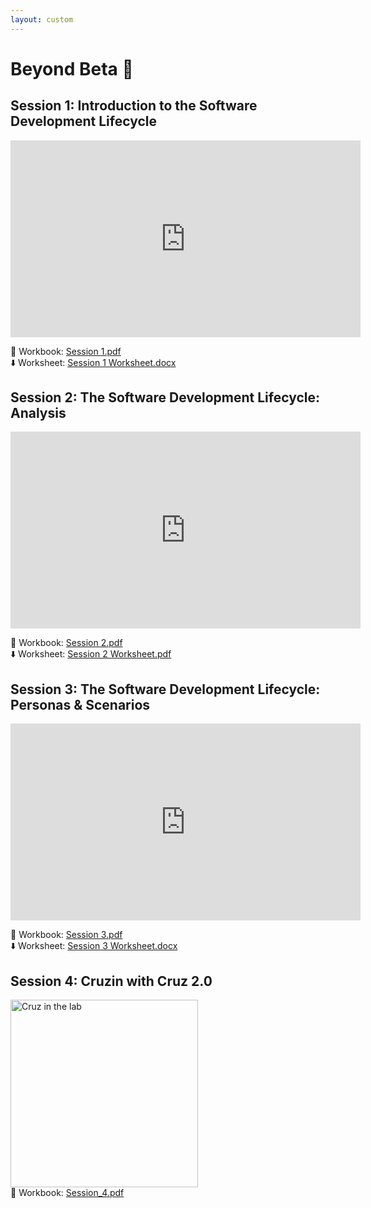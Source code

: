 ```yaml
---
layout: custom
---
```



# Beyond Beta 🧐

## Session 1: Introduction to the Software Development Lifecycle

<iframe width="560" height="315" src="https://www.youtube.com/embed/DRaiQvy-N5g?si=brKtCxd31TY2MprU" title="YouTube video player" frameborder="0" allow="accelerometer; autoplay; clipboard-write; encrypted-media; gyroscope; picture-in-picture; web-share" referrerpolicy="strict-origin-when-cross-origin" allowfullscreen></iframe>

📓 Workbook: [Session 1.pdf](https://wucomputing-tga.github.io/levels/l3/Session_1.pdf)<br>
⬇️ Worksheet: [Session 1 Worksheet.docx](https://wucomputing-tga.github.io/levels/l3/Session_1_Worksheet.docx)

## Session 2: The Software Development Lifecycle: Analysis

<iframe width="560" height="315" src="https://www.youtube.com/embed/A7kWvakZO38?si=z0RhrXhE1ATdX1AM" title="YouTube video player" frameborder="0" allow="accelerometer; autoplay; clipboard-write; encrypted-media; gyroscope; picture-in-picture; web-share" referrerpolicy="strict-origin-when-cross-origin" allowfullscreen></iframe>

📓 Workbook: [Session 2.pdf](https://wucomputing-tga.github.io/levels/l3/Session_2.pdf)<br>
⬇️ Worksheet: [Session 2 Worksheet.pdf](https://wucomputing-tga.github.io/levels/l3/Session_2_Worksheet.pdf)

## Session 3: The Software Development Lifecycle: Personas & Scenarios

<iframe width="560" height="315" src="https://www.youtube.com/embed/f1DYoFBlSRg?si=JjlDQ--p5up5FQEF" title="YouTube video player" frameborder="0" allow="accelerometer; autoplay; clipboard-write; encrypted-media; gyroscope; picture-in-picture; web-share" referrerpolicy="strict-origin-when-cross-origin" allowfullscreen></iframe>

📓 Workbook: [Session 3.pdf](https://wucomputing-tga.github.io/levels/l3/Session_3.pdf)<br>
⬇️ Worksheet: [Session 3 Worksheet.docx](https://wucomputing-tga.github.io/levels/l3/Session_3_Worksheet.docx)

## Session 4: Cruzin with Cruz 2.0

<img src="https://wucomputing-tga.github.io/img/Cruzin_with_Cruz.png" alt="Cruz in the lab" width="300"><br>
📓 Workbook: [Session_4.pdf](https://wucomputing-tga.github.io/levels/Session_4.pdf)
